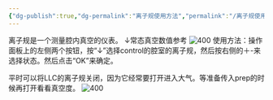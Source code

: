 ```yaml
---
{"dg-publish":true,"dg-permalink":"离子规使用方法","permalink":"/离子规使用方法/","dgShowLocalGraph":true}
---
```


离子规是一个测量腔内真空的仪表。
↓常态真空数值参考
![400](/img/user/lab/素材/1680750455541.jpg)
使用方法：操作面板上的左侧两个按钮，按“↓”选择control的腔室的离子规，然后按右侧的＋-来选择状态。然后点击“OK”来确定。


平时可以将LLC的离子规关闭，因为它经常要打开进入大气。等准备传入prep的时候再打开看看真空度。
![400](/img/user/lab/素材/1680750455271.jpg)